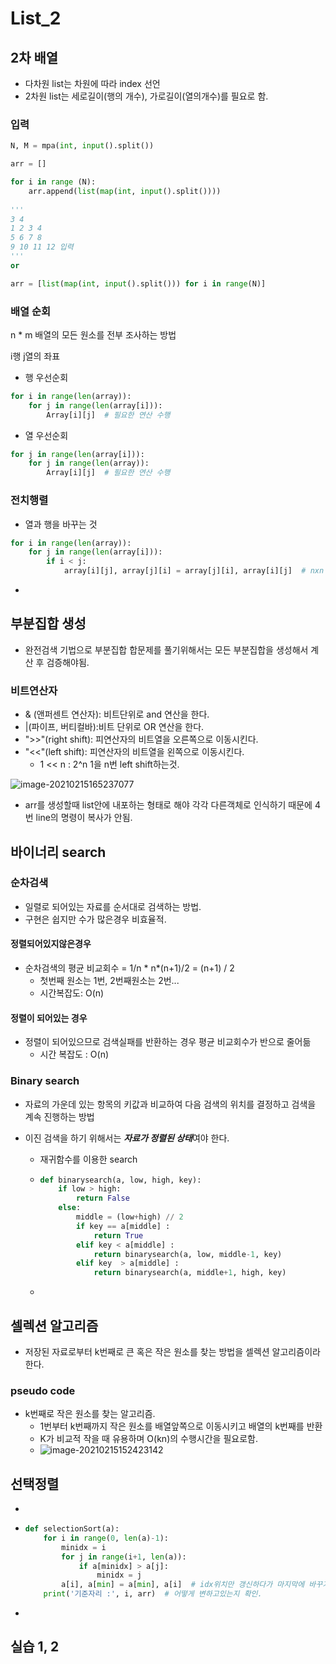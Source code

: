 # List_2



## 2차 배열

- 다차원 list는 차원에 따라 index 선언
- 2차원 list는 세로길이(행의 개수), 가로길이(열의개수)를 필요로 함.

### 입력

```python
N, M = mpa(int, input().split())

arr = []

for i in range (N):
    arr.append(list(map(int, input().split())))
    
'''
3 4
1 2 3 4 
5 6 7 8
9 10 11 12 입력
'''
or

arr = [list(map(int, input().split())) for i in range(N)]
```



### 배열 순회

n * m 배열의 모든 원소를 전부 조사하는 방법

i행 j열의 좌표

- 행 우선순회

```python
for i in range(len(array)):
	for j in range(len(array[i])):
        Array[i][j]  # 필요한 연산 수행
```

- 열 우선순회

```python
for j in range(len(array[i])):
	for j in range(len(array)):
        Array[i][j]  # 필요한 연산 수행
```



### 전치행렬

- 열과 행을 바꾸는 것

```python
for i in range(len(array)):
	for j in range(len(array[i])):
        if i < j:
            array[i][j], array[j][i] = array[j][i], array[i][j]  # nxn 행렬에서만 사용가능.
```

- 



## 부분집합 생성

- 완전검색 기법으로 부분집합 합문제를 풀기위해서는 모든 부분집합을 생성해서 계산 후 검증해야됨.

### 비트연산자

- & (앤퍼센트 연산자): 비트단위로 and 연산을 한다.
- |(파이프, 버티컬바):비트 단위로 OR 연산을 한다.
- ">>"(right shift): 피연산자의 비트열을 오른쪽으로 이동시킨다.
- "<<"(left shift): 피연산자의 비트열을 왼쪽으로 이동시킨다.
  - 1 << n : 2^n 1을 n번 left shift하는것.



![image-20210215165237077](C:\Users\wkjung\AppData\Roaming\Typora\typora-user-images\image-20210215165237077.png)

- arr를 생성할때 list안에 내포하는 형태로 해야 각각 다른객체로 인식하기 때문에
  4번 line의 명령이 복사가 안됨.





## 바이너리 search

### 순차검색

- 일렬로 되어있는 자료를 순서대로 검색하는 방법.
- 구현은 쉽지만 수가 많은경우 비효율적.

#### 정렬되어있지않은경우

- 순차검색의 평균 비교회수 = 1/n * n*(n+1)/2 = (n+1) / 2
  - 첫번째 원소는 1번, 2번째원소는 2번...
  - 시간복잡도: O(n)



#### 정렬이 되어있는 경우

- 정렬이 되어있으므로 검색실패를 반환하는 경우 평균 비교회수가 반으로 줄어듦
  - 시간 복잡도 : O(n)



### Binary search

- 자료의 가운데 있는 항목의 키값과 비교하여 다음 검색의 위치를 결정하고 검색을 계속 진행하는 방법

- 이진 검색을 하기 위해서는 ***자료가 정렬된 상태***여야 한다.
  - 재귀함수를 이용한 search

  - ```python
    def binarysearch(a, low, high, key):
        if low > high:
            return False
        else:
            middle = (low+high) // 2
            if key == a[middle] :
                return True
            elif key < a[middle] :
                return binarysearch(a, low, middle-1, key)
            elif key  > a[middle] :
                return binarysearch(a, middle+1, high, key)
    ```

  - 

## 셀렉션 알고리즘

- 저장된 자료로부터 k번째로 큰 혹은 작은 원소를 찾는 방법을 셀렉션 알고리즘이라 한다.



### pseudo code

- k번째로 작은 원소를 찾는 알고리즘.
  - 1번부터 k번째까지 작은 원소를 배열앞쪽으로 이동시키고 배열의 k번째를 반환
  - K가 비교적 작을 때 유용하며 O(kn)의 수행시간을 필요로함.
  - ![image-20210215152423142](C:\Users\wkjung\AppData\Roaming\Typora\typora-user-images\image-20210215152423142.png)

## 선택정렬

- 

- ```python
  def selectionSort(a):
      for i in range(0, len(a)-1):
          minidx = i
          for j in range(i+1, len(a)):
              if a[minidx] > a[j]:
                  minidx = j
          a[i], a[min] = a[min], a[i]  # idx위치만 갱신하다가 마지막에 바꾸기
      print('기준자리 :', i, arr)  # 어떻게 변하고있는지 확인.
  ```

- 



## 실습 1, 2